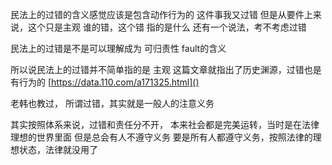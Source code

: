 民法上的过错的含义感觉应该是包含动作行为的
	这件事我又过错
		但是从要件上来说，这个只是主观
			谁的错，这个错 指的是什么
				还有一个说法，考不考虑过错

民法上的过错是不是可以理解成为 可归责性
fault的含义

所以说民法上的过错并不简单指的是    主观   这篇文章就指出了历史渊源，过错也是有行为的
[https://data.110.com/a171325.html]()


老韩也教过，
	所谓过错，其实就是一般人的注意义务

其实按照体系来说，过错和责任分不开，
	本来社会都是完美运转，当时是在法律理想的世界里面
		但是总会有人不遵守义务
			要是所有人都遵守义务，按照法律的理想状态，法律就没用了

